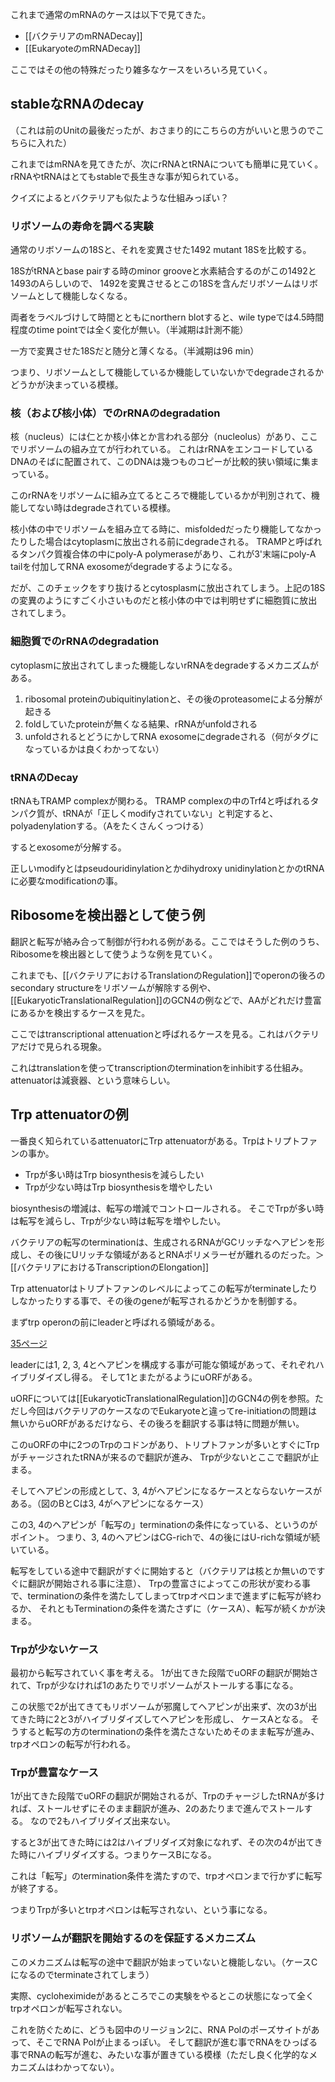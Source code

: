 これまで通常のmRNAのケースは以下で見てきた。

- [[バクテリアのmRNADecay]]
- [[EukaryoteのmRNADecay]]

ここではその他の特殊だったり雑多なケースをいろいろ見ていく。

## stableなRNAのdecay

（これは前のUnitの最後だったが、おさまり的にこちらの方がいいと思うのでこちらに入れた）

これまではmRNAを見てきたが、次にrRNAとtRNAについても簡単に見ていく。
rRNAやtRNAはとてもstableで長生きな事が知られている。

クイズによるとバクテリアも似たような仕組みっぽい？

### リボソームの寿命を調べる実験

通常のリボソームの18Sと、それを変異させた1492 mutant 18Sを比較する。

18SがtRNAとbase pairする時のminor grooveと水素結合するのがこの1492と1493のAらしいので、
1492を変異させるとこの18Sを含んだリボソームはリボソームとして機能しなくなる。

両者をラベルづけして時間とともにnorthern blotすると、wile typeでは4.5時間程度のtime pointでは全く変化が無い。（半減期は計測不能）

一方で変異させた18Sだと随分と薄くなる。（半減期は96 min）

つまり、リボソームとして機能しているか機能していないかでdegradeされるかどうかが決まっている模様。

### 核（および核小体）でのrRNAのdegradation

核（nucleus）には仁とか核小体とか言われる部分（nucleolus）があり、ここでリボソームの組み立てが行われている。
これはrRNAをエンコードしているDNAのそばに配置されて、このDNAは幾つものコピーが比較的狭い領域に集まっている。

このrRNAをリボソームに組み立てるところで機能しているかが判別されて、機能してない時はdegradeされている模様。

核小体の中でリボソームを組み立てる時に、misfoldedだったり機能してなかったりした場合はcytoplasmに放出される前にdegradeされる。
TRAMPと呼ばれるタンパク質複合体の中にpoly-A polymeraseがあり、これが3'末端にpoly-A tailを付加してRNA exosomeがdegradeするようになる。

だが、このチェックをすり抜けるとcytosplasmに放出されてしまう。上記の18Sの変異のようにすごく小さいものだと核小体の中では判明せずに細胞質に放出されてしまう。

### 細胞質でのrRNAのdegradation

cytoplasmに放出されてしまった機能しないrRNAをdegradeするメカニズムがある。

1. ribosomal proteinのubiquitinylationと、その後のproteasomeによる分解が起きる
2. foldしていたproteinが無くなる結果、rRNAがunfoldされる
3. unfoldされるとどうにかしてRNA exosomeにdegradeされる（何がタグになっているかは良くわかってない）

### tRNAのDecay

tRNAもTRAMP complexが関わる。
TRAMP complexの中のTrf4と呼ばれるタンパク質が、tRNAが「正しくmodifyされていない」と判定すると、polyadenylationする。（Aをたくさんくっつける）

するとexosomeが分解する。

正しいmodifyとはpseudouridinylationとかdihydroxy unidinylationとかのtRNAに必要なmodificationの事。

## Ribosomeを検出器として使う例

翻訳と転写が絡み合って制御が行われる例がある。ここではそうした例のうち、Ribosomeを検出器として使うような例を見ていく。

これまでも、[[バクテリアにおけるTranslationのRegulation]]でoperonの後ろのsecondary structureをリボソームが解除する例や、
[[EukaryoticTranslationalRegulation]]のGCN4の例などで、AAがどれだけ豊富にあるかを検出するケースを見た。

ここではtranscriptional attenuationと呼ばれるケースを見る。これはバクテリアだけで見られる現象。

これはtranslationを使ってtranscriptionのterminationをinhibitする仕組み。attenuatorは減衰器、という意味らしい。

## Trp attenuatorの例

一番良く知られているattenuatorにTrp attenuatorがある。Trpはトリプトファンの事か。

- Trpが多い時はTrp biosynthesisを減らしたい
- Trpが少ない時はTrp biosynthesisを増やしたい

biosynthesisの増減は、転写の増減でコントロールされる。
そこでTrpが多い時は転写を減らし、Trpが少ない時は転写を増やしたい。

バクテリアの転写のterminationは、生成されるRNAがGCリッチなヘアピンを形成し、その後にUリッチな領域があるとRNAポリメラーゼが離れるのだった。＞[[バクテリアにおけるTranscriptionのElongation]]

Trp attenuatorはトリプトファンのレベルによってこの転写がterminateしたりしなかったりする事で、その後のgeneが転写されるかどうかを制御する。

まずtrp operonの前にleaderと呼ばれる領域がある。

[35ページ](https://karino2.github.io/ImageGallery/MolecularBiology728x3.html#lg=1&slide=34)

leaderには1, 2, 3, 4とヘアピンを構成する事が可能な領域があって、それぞれハイブリダイズし得る。
そして1とまたがるようにuORFがある。

uORFについては[[EukaryoticTranslationalRegulation]]のGCN4の例を参照。ただし今回はバクテリアのケースなのでEukaryoteと違ってre-initiationの問題は無いからuORFがあるだけなら、その後ろを翻訳する事は特に問題が無い。

このuORFの中に2つのTrpのコドンがあり、トリプトファンが多いとすぐにTrpがチャージされたtRNAが来るので翻訳が進み、
Trpが少ないとここで翻訳が止まる。

そしてヘアピンの形成として、3, 4がヘアピンになるケースとならないケースがある。（図のBとCは3, 4がヘアピンになるケース）

この3, 4のヘアピンが「転写の」terminationの条件になっている、というのがポイント。
つまり、3, 4のヘアピンはCG-richで、4の後にはU-richな領域が続いている。

転写をしている途中で翻訳がすぐに開始すると（バクテリアは核とか無いのですぐに翻訳が開始される事に注意）、
Trpの豊富さによってこの形状が変わる事で、terminationの条件を満たしてしまってtrpオペロンまで進まずに転写が終わるか、
それともTerminationの条件を満たさずに（ケースA）、転写が続くかが決まる。

### Trpが少ないケース

最初から転写されていく事を考える。
1が出てきた段階でuORFの翻訳が開始されて、Trpが少なければ1のあたりでリボソームがストールする事になる。

この状態で2が出てきてもリボソームが邪魔してヘアピンが出来ず、次の3が出てきた時に2と3がハイブリダイズしてヘアピンを形成し、
ケースAとなる。
そうすると転写の方のterminationの条件を満たさないためそのまま転写が進み、trpオペロンの転写が行われる。

### Trpが豊富なケース

1が出てきた段階でuORFの翻訳が開始されるが、TrpのチャージしたtRNAが多ければ、ストールせずにそのまま翻訳が進み、2のあたりまで進んでストールする。
なので2もハイブリダイズ出来ない。

すると3が出てきた時には2はハイブリダイズ対象になれず、その次の4が出てきた時にハイブリダイズする。つまりケースBになる。

これは「転写」のtermination条件を満たすので、trpオペロンまで行かずに転写が終了する。

つまりTrpが多いとtrpオペロンは転写されない、という事になる。

### リボソームが翻訳を開始するのを保証するメカニズム

このメカニズムは転写の途中で翻訳が始まっていないと機能しない。（ケースCになるのでterminateされてしまう）

実際、cycloheximideがあるところでこの実験をやるとこの状態になって全くtrpオペロンが転写されない。

これを防ぐために、どうも図中のリージョン2に、RNA Polのポーズサイトがあって、そこでRNA Polが止まるっぽい。
そして翻訳が進む事でRNAをひっぱる事でRNAの転写が進む、みたいな事が置きている模様（ただし良く化学的なメカニズムはわかってない）。